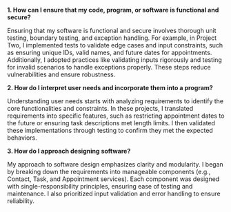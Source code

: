 **1. How can I ensure that my code, program, or software is functional and secure?**

Ensuring that my software is functional and secure involves thorough unit testing, boundary testing, and exception handling. For example, in Project Two, I implemented tests to validate edge cases and input constraints, such as ensuring unique IDs, valid names, and future dates for appointments.
Additionally, I adopted practices like validating inputs rigorously and testing for invalid scenarios to handle exceptions properly. These steps reduce vulnerabilities and ensure robustness.

**2. How do I interpret user needs and incorporate them into a program?**

Understanding user needs starts with analyzing requirements to identify the core functionalities and constraints. In these projects, I translated requirements into specific features, such as restricting appointment dates to the future or ensuring task descriptions met length limits. I then validated these implementations through testing to confirm they met the expected behaviors.

**3. How do I approach designing software?**

My approach to software design emphasizes clarity and modularity. I began by breaking down the requirements into manageable components (e.g., Contact, Task, and Appointment services). Each component was designed with single-responsibility principles, ensuring ease of testing and maintenance. I also prioritized input validation and error handling to ensure reliability.
